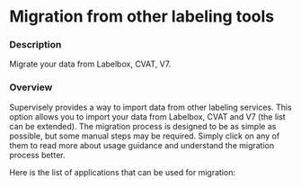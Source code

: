 # Migration from other labeling tools

### Description

Migrate your data from Labelbox, CVAT, V7.

### Overview

Supervisely provides a way to import data from other labeling services. This option allows you to import your data from Labelbox, CVAT and V7 (the list can be extended). The migration process is designed to be as simple as possible, but some manual steps may be required. Simply click on any of them to read more about usage guidance and understand the migration process better.

Here is the list of applications that can be used for migration:
